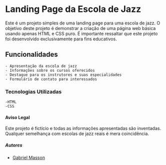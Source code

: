 # Landing Page da Escola de Jazz

Este é um projeto simples de uma landing page para uma escola de jazz. O objetivo deste projeto é demonstrar a criação de uma página web básica usando apenas HTML e CSS puro. É importante ressaltar que este projeto foi desenvolvido exclusivamente para fins educativos.

## Funcionalidades
    - Apresentação da escola de jazz
    - Informações sobre os cursos oferecidos
    - Destaque para os instrutores e suas especialidades
    - Formulário de contato para interessados

### Tecnologias Utilizadas
    -HTML
    -CSS

#### Aviso Legal
Este projeto é fictício e todas as informações apresentadas são inventadas. Qualquer semelhança com escolas de jazz reais é mera coincidência.

##### Autores
- [Gabriel Masson](https://www.github.com/dev-masson)
